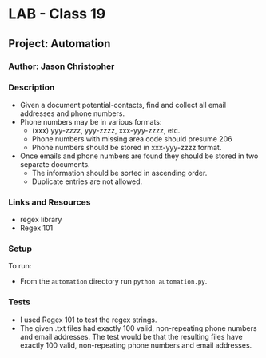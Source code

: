 # LAB - Class 19

## Project: Automation

### Author: Jason Christopher

### Description

* Given a document potential-contacts, find and collect all email addresses and phone numbers. 
* Phone numbers may be in various formats:
  * (xxx) yyy-zzzz, yyy-zzzz, xxx-yyy-zzzz, etc. 
  * Phone numbers with missing area code should presume 206 
  * Phone numbers should be stored in xxx-yyy-zzzz format. 
* Once emails and phone numbers are found they should be stored in two separate documents.
  * The information should be sorted in ascending order. 
  * Duplicate entries are not allowed.

### Links and Resources

* regex library
* Regex 101

### Setup

To run:

* From the `automation` directory run `python automation.py`.

### Tests

* I used Regex 101 to test the regex strings.
* The given .txt files had exactly 100 valid, non-repeating phone numbers and email addresses. The test would be that the resulting files have exactly 100 valid, non-repeating phone numbers and email addresses. 
